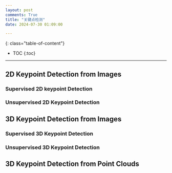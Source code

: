 ```yaml
---
layout: post
comments: True
title: "关键点检测"
date: 2024-07-30 01:09:00

---
```


<!--more-->

{: class="table-of-content"}
* TOC
{:toc}

---


## 2D Keypoint Detection from Images

### Supervised 2D keypoint Detection
### Unsupervised 2D Keypoint Detection

## 3D Keypoint Detection from Images

### Supervised 3D Keypoint Detection
### Unsupervised 3D Keypoint Detection

## 3D Keypoint Detection from Point Clouds

